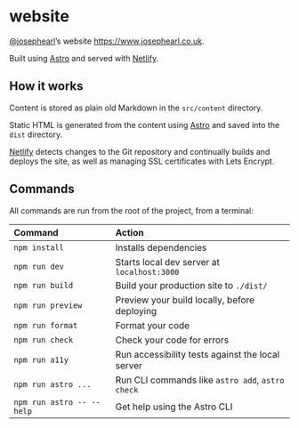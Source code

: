 # website

[@josephearl](https://github.com/josephearl)’s website <https://www.josephearl.co.uk>.

Built using [Astro](https://astro.build) and served with [Netlify](https://www.netlify.com).

## How it works

Content is stored as plain old Markdown in the `src/content` directory.

Static HTML is generated from the content using [Astro](https://astro.build) and saved into the `dist` directory.

[Netlify](https://www.netlify.com) detects changes to the Git repository and continually builds and deploys the site, as well as managing SSL certificates with Lets Encrypt.

## Commands

All commands are run from the root of the project, from a terminal:

| Command                   | Action                                           |
| :------------------------ | :----------------------------------------------- |
| `npm install`             | Installs dependencies                            |
| `npm run dev`             | Starts local dev server at `localhost:3000`      |
| `npm run build`           | Build your production site to `./dist/`          |
| `npm run preview`         | Preview your build locally, before deploying     |
| `npm run format`          | Format your code                                 |
| `npm run check`           | Check your code for errors                       |
| `npm run a11y`            | Run accessibility tests against the local server |
| `npm run astro ...`       | Run CLI commands like `astro add`, `astro check` |
| `npm run astro -- --help` | Get help using the Astro CLI                     |
